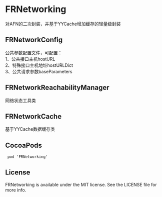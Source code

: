 # FRNetworking
对AFN的二次封装，并基于YYCache增加缓存的轻量级封装

## FRNetworkConfig  
公共参数配置文件，可配置：  
    1、公共接口主机hostURL  
    2、特殊接口主机地址hostURLDict  
    3、公共请求参数baseParameters
    
## FRNetworkReachabilityManager
网络状态工具类
## FRNetworkCache
基于YYCache数据缓存类


## CocoaPods
```Objective-C
 pod 'FRNetworking'
```
## License
FRNetworking is available under the MIT license. See the LICENSE file for more info.


